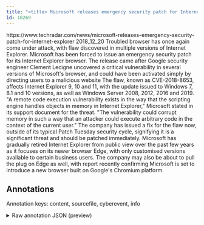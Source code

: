 ```yaml
---
title: "<title> Microsoft releases emergency security patch for Internet Explorer </title>"
id: 10269
---
```


<title> Microsoft releases emergency security patch for Internet Explorer </title>
<source> https://www.techradar.com/news/microsoft-releases-emergency-security-patch-for-internet-explorer </source>
<date> 2018_12_20 </date>
<text>
Troubled browser has once again come under attack, with flaw discovered in multiple versions of Internet Explorer.
Microsoft has been forced to issue an emergency security patch for its Internet Explorer browser.
The release came after Google security engineer Clement Lecigne uncovered a critical vulnerability in several versions of Microsoft's browser, and could have been activated simply by directing users to a malicious website
The flaw, known as CVE-2018-8653, affects Internet Explorer 9, 10 and 11, with the update issued to Windows 7, 8.1 and 10 versions, as well as Windows Server 2008, 2012, 2016 and 2019.
"A remote code execution vulnerability exists in the way that the scripting engine handles objects in memory in Internet Explorer," Microsoft stated in its support document for the threat. "The vulnerability could corrupt memory in such a way that an attacker could execute arbitrary code in the context of the current user."
The company has issued a fix for the flaw now, outside of its typical Patch Tuesday security cycle, signifying it is a significant threat and should be patched immediately.
Microsoft has gradually retired Internet Explorer from public view over the past few years as it focuses on its newer browser Edge, with only customised versions available to certain business users.
The company may also be about to pull the plug on Edge as well, with report recently confirming Microsoft is set to introduce a new browser built on Google's Chromium platform.
</text>



## Annotations

Annotation keys: content, sourcefile, cyberevent, info

<details>
<summary>Raw annotation JSON (preview)</summary>

```json
{
  "content": "Troubled browser has once again come under attack, with flaw discovered in multiple versions of Internet Explorer. Microsoft has been forced to issue an emergency security patch for its Internet Explorer browser. The release came after Google security engineer Clement Lecigne uncovered a critical vulnerability in several versions of Microsoft's browser, and could have been activated simply by directing users to a malicious website The flaw, known as CVE-2018-8653, affects Internet Explorer 9, 10 and 11, with the update issued to Windows 7, 8.1 and 10 versions, as well as Windows Server 2008, 2012, 2016 and 2019. \"A remote code execution vulnerability exists in the way that the scripting engine handles objects in memory in Internet Explorer,\" Microsoft stated in its support document for the threat. \"The vulnerability could corrupt memory in such a way that an attacker could execute arbitrary code in the context of the current user.\" The company has issued a fix for the flaw now, outside of its typical Patch Tuesday security cycle, signifying it is a significant threat and should be patched immediately. Microsoft has gradually retired Internet Explorer from public view over the past few years as it focuses on its newer browser Edge, with only customised versions available to certain business users. The company may also be about to pull the plug on Edge as well, with report recently confirming Microsoft is set to introduce a new browser built on Google's Chromium platform.",
  "sourcefile": "10269.txt",
  "cyberevent": {
    "hopper": [
      {
        "index": 0,
        "relation": "Same",
        "events": [
          {
            "index": "E1",
            "type": "Vulnerability-related",
            "realis": "Actual",
            "nugget": {
              "startOffset": 61,
              "index": "T1",
              "endOffset": 71,
              "text": "discovered"
            },
            "argument": [
              {
                "index": "T3",
                "external_reference": {
                  "wikidataid": "Q1575"
                },
                "endOffset": 113,
                "role": {
                  "type": "Vulnerable_System"
                },
                "text": "Internet Explorer",
                "startOffset": 96,
                "type": "Software"
              },
              {
                "index": "T2",
                "text": "flaw",
                "endOffset": 60,
                "role": {
                  "type": "Vulnerability"
                },
                "startOffset": 56,
                "type": "Vulnerability"
              },
              {
                "index": "T33",
                "text": "multiple versions",
                "endOffset": 92,
                "role": {
                  "type": "Vulnerable_System_Version"
                },
                "startOffset": 75,
                "type": "Version"
              }
            ],
            "subtype": "DiscoverVulnerability"
          },
          {
            "index": "E3",
            "type": "Vulnerability-related",
            "realis": "Actual",
            "nugget": {
              "startOffset": 277,
              "index": "T8",
              "endOffset": 286,
              "text": "uncovered"
            },
            "argument": [
              {
                "index": "T9",
                "text": "a critical vulnerability",
                "endOffset": 311,
                "role": {
                  "type": "Vulnerability"
                },
                "startOffset": 287,
                "type": "Vulnerability"
              },
              {
                "index": "T12",
                "text": "Google security engineer Clement Lecigne",
                "endOffset": 276,
                "role": {
                  "type": "Discoverer"
                },
                "startOffset": 236,
                "type": "Person"
              },
             
```
</details>
